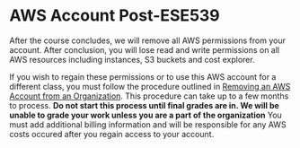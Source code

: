 # AWS Account Post-ESE539

After the course concludes, we will remove all AWS permissions from your account. After conclusion, you will lose read and write permissions on all AWS resources including instances, S3 buckets and cost explorer.

If you wish to regain these permissions or to use this AWS account for a different class, you must follow the procedure outlined in [Removing an AWS Account from an Organization](https://docs.aws.amazon.com/organizations/latest/userguide/orgs_manage_accounts_remove.html). This procedure can take up to a few months to process. **Do not start this process until final grades are in. We will be unable to grade your work unless you are a part of the organization** You must add additional billing information and will be responsible for any AWS costs occured after you regain access to your account.
